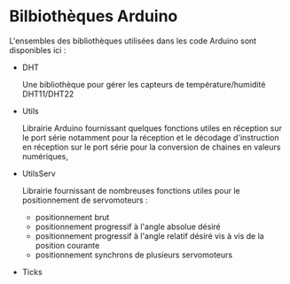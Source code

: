 # Bilbiothèques Arduino

L'ensembles des bibliothèques utilisées dans les code Arduino sont disponibles ici : 

- DHT

    Une bibliothèque pour gérer les capteurs de température/humidité DHT11/DHT22

- Utils

    Librairie Arduino fournissant quelques fonctions utiles en réception sur le port série
    notamment pour la réception et le décodage d'instruction en réception sur le port série
    pour la conversion de chaines en valeurs numériques,
  
- UtilsServ


    Librairie fournissant de nombreuses fonctions utiles pour le positionnement de servomoteurs : 
    * positionnement brut
    * positionnement progressif à l'angle absolue désiré
    * positionnement progressif à l'angle relatif désiré vis à vis de la position courante
    * positionnement synchrons de plusieurs servomoteurs

- Ticks
